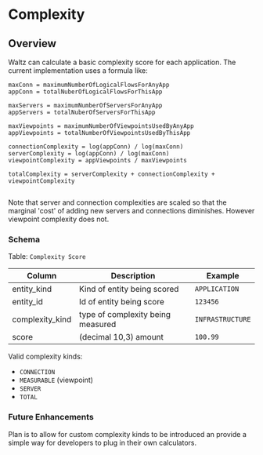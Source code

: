 # Complexity


## Overview

Waltz can calculate a basic complexity score for each application.  The current 
implementation uses a formula like:

```
maxConn = maximumNumberOfLogicalFlowsForAnyApp
appConn = totalNuberOfLogicalFlowsForThisApp

maxServers = maximumNumberOfServersForAnyApp
appServers = totalNuberOfServersForThisApp

maxViewpoints = maximumNumberOfViewpointsUsedByAnyApp
appViewpoints = totalNumberOfViewpointsUsedByThisApp

connectionComplexity = log(appConn) / log(maxConn)
serverComplexity = log(appConn) / log(maxConn)
viewpointComplexity = appViewpoints / maxViewpoints
            
totalComplexity = serverComplexity + connectionComplexity + viewpointComplexity
            
```

Note that server and connection complexities are scaled so that the marginal 'cost' of 
adding new servers and connections diminishes.  However viewpoint complexity does not.




### Schema

Table: `Complexity Score`

|Column|Description|Example|
|---|---|---|
| entity_kind | Kind of entity being scored | `APPLICATION` |
| entity_id | Id of entity being score | `123456` |
| complexity_kind | type of complexity being measured | `INFRASTRUCTURE` |
| score | (decimal 10,3) amount |  `100.99` |


Valid complexity kinds:

- `CONNECTION`
- `MEASURABLE` (viewpoint)
- `SERVER`
- `TOTAL`


### Future Enhancements

Plan is to allow for custom complexity kinds to be introduced an provide a simple 
way for developers to plug in their own calculators.

